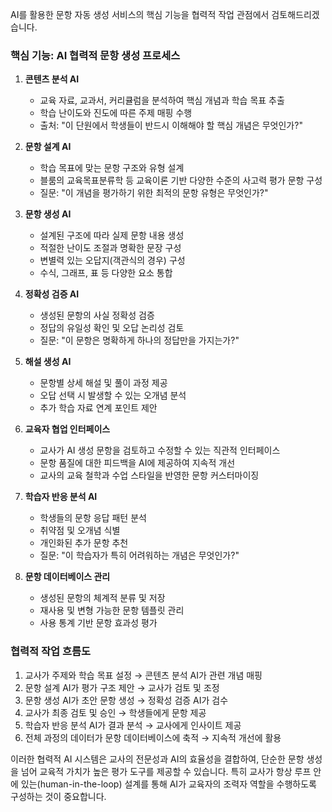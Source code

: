 AI를 활용한 문항 자동 생성 서비스의 핵심 기능을 협력적 작업 관점에서 검토해드리겠습니다.

### 핵심 기능: AI 협력적 문항 생성 프로세스

1. **콘텐츠 분석 AI**

    - 교육 자료, 교과서, 커리큘럼을 분석하여 핵심 개념과 학습 목표 추출
    - 학습 난이도와 진도에 따른 주제 매핑 수행
    - 출처: "이 단원에서 학생들이 반드시 이해해야 할 핵심 개념은 무엇인가?"

2. **문항 설계 AI**

    - 학습 목표에 맞는 문항 구조와 유형 설계
    - 블룸의 교육목표분류학 등 교육이론 기반 다양한 수준의 사고력 평가 문항 구성
    - 질문: "이 개념을 평가하기 위한 최적의 문항 유형은 무엇인가?"

3. **문항 생성 AI**

    - 설계된 구조에 따라 실제 문항 내용 생성
    - 적절한 난이도 조절과 명확한 문장 구성
    - 변별력 있는 오답지(객관식의 경우) 구성
    - 수식, 그래프, 표 등 다양한 요소 통합

4. **정확성 검증 AI**

    - 생성된 문항의 사실 정확성 검증
    - 정답의 유일성 확인 및 오답 논리성 검토
    - 질문: "이 문항은 명확하게 하나의 정답만을 가지는가?"

5. **해설 생성 AI**

    - 문항별 상세 해설 및 풀이 과정 제공
    - 오답 선택 시 발생할 수 있는 오개념 분석
    - 추가 학습 자료 연계 포인트 제안

6. **교육자 협업 인터페이스**

    - 교사가 AI 생성 문항을 검토하고 수정할 수 있는 직관적 인터페이스
    - 문항 품질에 대한 피드백을 AI에 제공하여 지속적 개선
    - 교사의 교육 철학과 수업 스타일을 반영한 문항 커스터마이징

7. **학습자 반응 분석 AI**

    - 학생들의 문항 응답 패턴 분석
    - 취약점 및 오개념 식별
    - 개인화된 추가 문항 추천
    - 질문: "이 학습자가 특히 어려워하는 개념은 무엇인가?"

8. **문항 데이터베이스 관리**
    - 생성된 문항의 체계적 분류 및 저장
    - 재사용 및 변형 가능한 문항 템플릿 관리
    - 사용 통계 기반 문항 효과성 평가

### 협력적 작업 흐름도

1. 교사가 주제와 학습 목표 설정 → 콘텐츠 분석 AI가 관련 개념 매핑
2. 문항 설계 AI가 평가 구조 제안 → 교사가 검토 및 조정
3. 문항 생성 AI가 초안 문항 생성 → 정확성 검증 AI가 검수
4. 교사가 최종 검토 및 승인 → 학생들에게 문항 제공
5. 학습자 반응 분석 AI가 결과 분석 → 교사에게 인사이트 제공
6. 전체 과정의 데이터가 문항 데이터베이스에 축적 → 지속적 개선에 활용

이러한 협력적 AI 시스템은 교사의 전문성과 AI의 효율성을 결합하여, 단순한 문항 생성을 넘어 교육적 가치가 높은 평가 도구를 제공할 수 있습니다. 특히 교사가 항상 루프 안에 있는(human-in-the-loop) 설계를 통해 AI가 교육자의 조력자 역할을 수행하도록 구성하는 것이 중요합니다.
